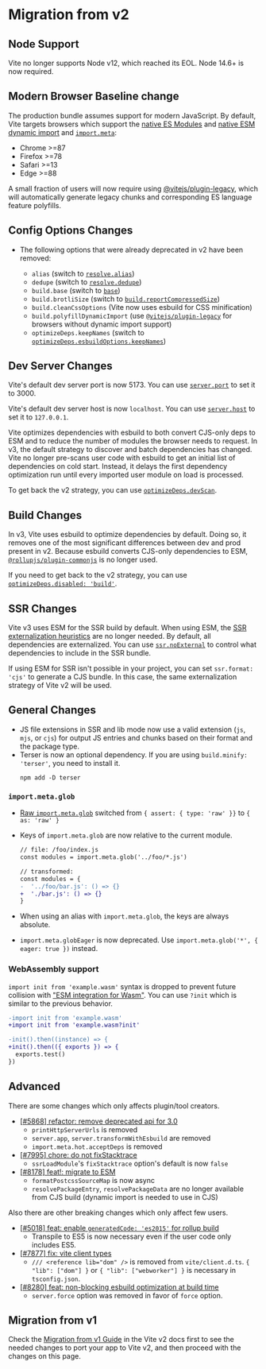 # Migration from v2

## Node Support

Vite no longer supports Node v12, which reached its EOL. Node 14.6+ is now required.

## Modern Browser Baseline change

The production bundle assumes support for modern JavaScript. By default, Vite targets browsers which support the [native ES Modules](https://caniuse.com/es6-module) and [native ESM dynamic import](https://caniuse.com/es6-module-dynamic-import) and [`import.meta`](https://caniuse.com/mdn-javascript_statements_import_meta):

- Chrome >=87
- Firefox >=78
- Safari >=13
- Edge >=88

A small fraction of users will now require using [@vitejs/plugin-legacy](https://github.com/vitejs/vite/tree/main/packages/plugin-legacy), which will automatically generate legacy chunks and corresponding ES language feature polyfills.

## Config Options Changes

- The following options that were already deprecated in v2 have been removed:

  - `alias` (switch to [`resolve.alias`](../config/shared-options.md#resolvealias))
  - `dedupe` (switch to [`resolve.dedupe`](../config/shared-options.md#resolvededupe))
  - `build.base` (switch to [`base`](../config/shared-options.md#base))
  - `build.brotliSize` (switch to [`build.reportCompressedSize`](../config/build-options.md#build-reportcompressedsize))
  - `build.cleanCssOptions` (Vite now uses esbuild for CSS minification)
  - `build.polyfillDynamicImport` (use [`@vitejs/plugin-legacy`](https://github.com/vitejs/vite/tree/main/packages/plugin-legacy) for browsers without dynamic import support)
  - `optimizeDeps.keepNames` (switch to [`optimizeDeps.esbuildOptions.keepNames`](../config/dep-optimization-options.md#optimizedepsesbuildoptions))

## Dev Server Changes

Vite's default dev server port is now 5173. You can use [`server.port`](../config/server-options.md#server-port) to set it to 3000.

Vite's default dev server host is now `localhost`. You can use [`server.host`](../config/server-options.md#server-host) to set it to `127.0.0.1`.

Vite optimizes dependencies with esbuild to both convert CJS-only deps to ESM and to reduce the number of modules the browser needs to request. In v3, the default strategy to discover and batch dependencies has changed. Vite no longer pre-scans user code with esbuild to get an initial list of dependencies on cold start. Instead, it delays the first dependency optimization run until every imported user module on load is processed.

To get back the v2 strategy, you can use [`optimizeDeps.devScan`](../config/dep-optimization-options.md#optimizedepsdevscan).

## Build Changes

In v3, Vite uses esbuild to optimize dependencies by default. Doing so, it removes one of the most significant differences between dev and prod present in v2. Because esbuild converts CJS-only dependencies to ESM, [`@rollupjs/plugin-commonjs`](https://github.com/rollup/plugins/tree/master/packages/commonjs) is no longer used.

If you need to get back to the v2 strategy, you can use [`optimizeDeps.disabled: 'build'`](../config/dep-optimization-options.md#optimizedepsdisabled).

## SSR Changes

Vite v3 uses ESM for the SSR build by default. When using ESM, the [SSR externalization heuristics](https://vitejs.dev/guide/ssr.html#ssr-externals) are no longer needed. By default, all dependencies are externalized. You can use [`ssr.noExternal`](../config/ssr-options.md#ssrnoexternal) to control what dependencies to include in the SSR bundle.

If using ESM for SSR isn't possible in your project, you can set `ssr.format: 'cjs'` to generate a CJS bundle. In this case, the same externalization strategy of Vite v2 will be used.

## General Changes

- JS file extensions in SSR and lib mode now use a valid extension (`js`, `mjs`, or `cjs`) for output JS entries and chunks based on their format and the package type.
- Terser is now an optional dependency. If you are using `build.minify: 'terser'`, you need to install it.
  ```shell
  npm add -D terser
  ```

### `import.meta.glob`

- [Raw `import.meta.glob`](features.md#glob-import-as) switched from `{ assert: { type: 'raw' }}` to `{ as: 'raw' }`
- Keys of `import.meta.glob` are now relative to the current module.

  ```diff
  // file: /foo/index.js
  const modules = import.meta.glob('../foo/*.js')

  // transformed:
  const modules = {
  -  '../foo/bar.js': () => {}
  +  './bar.js': () => {}
  }
  ```

- When using an alias with `import.meta.glob`, the keys are always absolute.
- `import.meta.globEager` is now deprecated. Use `import.meta.glob('*', { eager: true })` instead.

### WebAssembly support

`import init from 'example.wasm'` syntax is dropped to prevent future collision with ["ESM integration for Wasm"](https://github.com/WebAssembly/esm-integration).
You can use `?init` which is similar to the previous behavior.

```diff
-import init from 'example.wasm'
+import init from 'example.wasm?init'

-init().then((instance) => {
+init().then(({ exports }) => {
  exports.test()
})
```

## Advanced

There are some changes which only affects plugin/tool creators.

- [[#5868] refactor: remove deprecated api for 3.0](https://github.com/vitejs/vite/pull/5868)
  - `printHttpServerUrls` is removed
  - `server.app`, `server.transformWithEsbuild` are removed
  - `import.meta.hot.acceptDeps` is removed
- [[#7995] chore: do not fixStacktrace](https://github.com/vitejs/vite/pull/7995)
  - `ssrLoadModule`'s `fixStacktrace` option's default is now `false`
- [[#8178] feat!: migrate to ESM](https://github.com/vitejs/vite/pull/8178)
  - `formatPostcssSourceMap` is now async
  - `resolvePackageEntry`, `resolvePackageData` are no longer available from CJS build (dynamic import is needed to use in CJS)

Also there are other breaking changes which only affect few users.

- [[#5018] feat: enable `generatedCode: 'es2015'` for rollup build](https://github.com/vitejs/vite/pull/5018)
  - Transpile to ES5 is now necessary even if the user code only includes ES5.
- [[#7877] fix: vite client types](https://github.com/vitejs/vite/pull/7877)
  - `/// <reference lib="dom" />` is removed from `vite/client.d.ts`. `{ "lib": ["dom"] }` or `{ "lib": ["webworker"] }` is necessary in `tsconfig.json`.
- [[#8280] feat: non-blocking esbuild optimization at build time](https://github.com/vitejs/vite/pull/8280)
  - `server.force` option was removed in favor of `force` option.

## Migration from v1

Check the [Migration from v1 Guide](https://v2.vitejs.dev/guide/migration.html) in the Vite v2 docs first to see the needed changes to port your app to Vite v2, and then proceed with the changes on this page.

